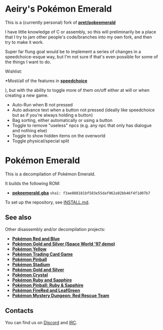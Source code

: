 # Aeiry's Pokémon Emerald

This is a (currently personal) fork of [**pret/pokeemerald**](https://github.com/pret/pokeemerald)

I have little knowledge of C or assembly, so this will preliminarily be a place that I try to jam other people's code/branches into my own fork, and then try to make it work.

Super far flung goal would be to implement a series of changes in a speedchoice-esque way, but I'm not sure if that's even possible for some of the things I want to do.

Wishlist:

*Most/all of the features in [**speedchoice**](https://github.com/ProjectRevoTPP/pokeemerald-speedchoice)

), but with the ability to toggle more of them on/off either at will or when creating a new game.
* Auto-Run when B not pressed
* Auto advance text when a button not pressed (ideally like speedchoice but as if you're always holding a button)
* Bag sorting, either automatically or using a button
* Toggle to remove "useless" npcs (e.g. any npc that only has dialogue and nothing else)
* Toggle to show hidden items on the overworld
* Toggle physical/special split

# Pokémon Emerald

This is a decompilation of Pokémon Emerald.

It builds the following ROM:

* [**pokeemerald.gba**](https://datomatic.no-intro.org/index.php?page=show_record&s=23&n=1961) `sha1: f3ae088181bf583e55daf962a92bb46f4f1d07b7`

To set up the repository, see [INSTALL.md](INSTALL.md).


## See also

Other disassembly and/or decompilation projects:
* [**Pokémon Red and Blue**](https://github.com/pret/pokered)
* [**Pokémon Gold and Silver (Space World '97 demo)**](https://github.com/pret/pokegold-spaceworld)
* [**Pokémon Yellow**](https://github.com/pret/pokeyellow)
* [**Pokémon Trading Card Game**](https://github.com/pret/poketcg)
* [**Pokémon Pinball**](https://github.com/pret/pokepinball)
* [**Pokémon Stadium**](https://github.com/pret/pokestadium)
* [**Pokémon Gold and Silver**](https://github.com/pret/pokegold)
* [**Pokémon Crystal**](https://github.com/pret/pokecrystal)
* [**Pokémon Ruby and Sapphire**](https://github.com/pret/pokeruby)
* [**Pokémon Pinball: Ruby & Sapphire**](https://github.com/pret/pokepinballrs)
* [**Pokémon FireRed and LeafGreen**](https://github.com/pret/pokefirered)
* [**Pokémon Mystery Dungeon: Red Rescue Team**](https://github.com/pret/pmd-red)


## Contacts

You can find us on [Discord](https://discord.gg/d5dubZ3) and [IRC](https://web.libera.chat/?#pret).
